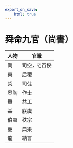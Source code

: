 ```yaml
---
export_on_save:
    html: true
---
```


# 舜命九官（尚書）

人物|官職
--|--
禹|司空，宅百揆
棄|后稷
契|司徒
皋陶|作士
垂|共工
益|朕虞
伯夷|秩宗
夔|典樂
龍|納言